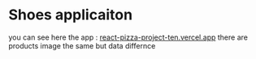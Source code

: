 # Shoes applicaiton
you can see here the app : [react-pizza-project-ten.vercel.app](react-pizza-project-ten.vercel.app)
there are products image the same but data differnce

